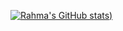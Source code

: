 [![Rahma's GitHub stats](https://github-readme-stats.vercel.app/api?username=stxnisa&show_icons=true&theme=tokyonight))](https://github.com/anuraghazra/github-readme-stats)
